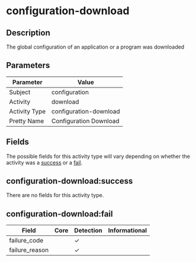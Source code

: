 configuration-download
======================

Description
-----------
The global configuration of an application or a program was downloaded

Parameters
----------
| Parameter     | Value                  |
| ------------- | ---------------------- |
| Subject       | configuration          |
| Activity      | download               |
| Activity Type | configuration-download |
| Pretty Name   | Configuration Download |


Fields
------

The possible fields for this activity type will vary depending on whether the activity was a [success](#configuration-downloadsuccess) or a [fail](#configuration-downloadfail).


configuration-download:success
------------------------------

There are no fields for this activity type.


configuration-download:fail
---------------------------

| Field          | Core | Detection | Informational |
| -------------- | ---- | --------- | ------------- |
| failure_code   |      | &#10003;  |               |
| failure_reason |      | &#10003;  |               |